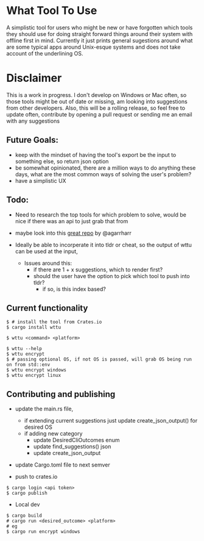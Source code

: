 # What Tool To Use
A simplistic tool for users who might be new or have forgotten which tools they should use for doing straight forward things around their system with offline first in mind. Currently it just prints general sugestions around what are some typical apps around Unix-esque systems and does not take account of the underlining OS. 

# Disclaimer
This is a work in progress. I don't develop on Windows or Mac often, so those tools might be out of date or missing, am looking into suggestions from other developers. Also, this will be a rolling release, so feel free to update often, contribute by opening a pull request or sending me an email with any suggestions

## Future Goals:
- keep with the mindset of having the tool's export be the input to something else, so return json option
- be somewhat opinionated, there are a million ways to do anything these days, what are the most common ways of solving the user's problem?
- have a simplistic UX


## Todo:
- Need to research the top tools for which problem to solve,
    would be nice if there was an api to just grab that from
- maybe look into this [great repo](https://github.com/agarrharr/awesome-cli-apps) by @agarrharr 

- Ideally be able to incorperate it into tldr or cheat, so the output of wttu can be used at the input,
    - Issues around this:
        - if there are 1 + x suggestions, which to render first?  
        - should the user have the option to pick which tool to push into tldr?
            - if so, is this index based?
    

## Current functionality

```
$ # install the tool from Crates.io
$ cargo install wttu

$ wttu <command> <platform>

$ wttu --help
$ wttu encrypt 
$ # passing optional OS, if not OS is passed, will grab OS being run on from std::env
$ wttu encrypt windows
$ wttu encrypt linux

```



## Contributing and publishing

- update the main.rs file, 
    - if extending current suggestions just update create_json_output() for desired OS
    - if adding new category
        - update DesiredCliOutcomes enum
        - update find_suggestions() json
        - update create_json_output

- update Cargo.toml file to next semver
- push to crates.io

```
$ cargo login <api token>
$ cargo publish 

```


- Local dev
``` 
$ cargo build
# cargo run <desired_outcome> <platform>
# eg
$ cargo run encrypt windows